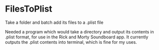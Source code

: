 # FilesToPlist
Take a folder and batch add its files to a .plist file

Needed a program which would take a directory and output its contents in .plist format, for use in the Rick and Morty Soundboard app. It currently outputs the .plist contents into terminal, which is fine for my uses.
